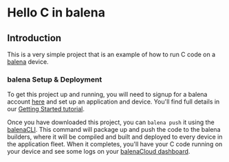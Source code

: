 # Hello C in balena

## Introduction

This is a very simple project that is an example of how to run C code on a [balena][balena-link] device.

### balena Setup & Deployment

To get this project up and running, you will need to signup for a balena account [here][signup-page] and set up an application and device. You'll find full details in our [Getting Started tutorial][gettingStarted-link].

Once you have downloaded this project, you can `balena push` it using the [balenaCLI][balena-cli]. This command will package up and push the code to the balena builders, where it will be compiled and built and deployed to every device in the application fleet. When it completes, you'll have your C code running on your device and see some logs on your [balenaCloud dashboard][balena-dashboard].

[balena-link]:https://balena.io/
[open-jdk]:https://balena.io/docs/reference/base-images/base-images/#OpenJDK
[signup-page]:https://dashboard.balena-cloud.com/signup
[gettingStarted-link]:http://balena.io/docs/learn/getting-started/
[balena-cli]:https://www.balena.io/docs/reference/cli/
[balena-dashboard]:https://dashboard.balena-cloud.com/
